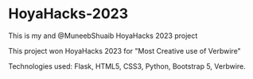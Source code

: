 # HoyaHacks-2023
This is my and @MuneebShuaib HoyaHacks 2023 project

This project won HoyaHacks 2023 for "Most Creative use of Verbwire"

Technologies used: Flask, HTML5, CSS3, Python, Bootstrap 5, Verbwire.
